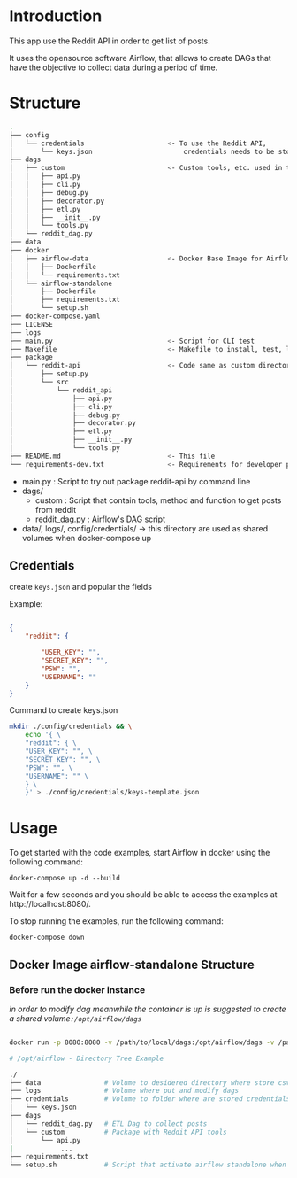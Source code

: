 # Introduction

This app use the Reddit API in order to get list of posts.

It uses the opensource software Airflow, that allows to create DAGs that have the objective to collect data during a period of time.

# Structure 

```bash
.
├── config                          
│   └── credentials                     <- To use the Reddit API,  
│       └── keys.json                       credentials needs to be store as keys.json
├── dags
│   ├── custom                          <- Custom tools, etc. used in the DAG
│   │   ├── api.py 
│   │   ├── cli.py
│   │   ├── debug.py
│   │   ├── decorator.py
│   │   ├── etl.py
│   │   ├── __init__.py
│   │   └── tools.py
│   └── reddit_dag.py
├── data
├── docker
│   ├── airflow-data                    <- Docker Base Image for Airflow
│   │   ├── Dockerfile
│   │   └── requirements.txt
│   └── airflow-standalone
│       ├── Dockerfile
│       ├── requirements.txt
│       └── setup.sh
├── docker-compose.yaml                
├── LICENSE
├── logs                           
├── main.py                             <- Script for CLI test
├── Makefile                            <- Makefile to install, test, lint and format
├── package                             
│   └── reddit-api                      <- Code same as custom directory built as Python package
│       ├── setup.py
│       └── src
│           └── reddit_api
│               ├── api.py
│               ├── cli.py
│               ├── debug.py
│               ├── decorator.py
│               ├── etl.py
│               ├── __init__.py
│               └── tools.py
├── README.md                           <- This file
└── requirements-dev.txt                <- Requirements for developer purpose

```

- main.py : Script to try out package reddit-api by command line
- dags/
    - custom : Script that contain tools, method and function to get posts from reddit
    - reddit_dag.py : Airflow's DAG script
- data/, logs/, config/credentials/ -> this directory are used as shared volumes when docker-compose up

## Credentials

create `keys.json` and popular the fields 

Example:

```json

{ 
    "reddit": { 

        "USER_KEY": "", 
        "SECRET_KEY": "", 
        "PSW": "", 
        "USERNAME": "" 
    } 
}

```
Command to create keys.json
```bash
mkdir ./config/credentials && \
    echo '{ \
    "reddit": { \
    "USER_KEY": "", \
    "SECRET_KEY": "", \
    "PSW": "", \
    "USERNAME": "" \
    } \
    }' > ./config/credentials/keys-template.json
```

# Usage

To get started with the code examples, start Airflow in docker using the following command:

```
docker-compose up -d --build
```

Wait for a few seconds and you should be able to access the examples at http://localhost:8080/.

To stop running the examples, run the following command:

```
docker-compose down
```

## Docker Image airflow-standalone Structure 

### Before run the docker instance

*in order to modify dag meanwhile the container is up is suggested to create a shared volume`:/opt/airflow/dags`*

```bash

docker run -p 8080:8080 -v /path/to/local/dags:/opt/airflow/dags -v /path/to/local/output:/app/output -v /path/to/local/credentials:/app/credentials -d airflow-reddit

# /opt/airflow - Directory Tree Example

./
├── data                # Volume to desidered directory where store csv                   -v /path/to/local/output:/app/output
├── logs                # Volume where put and modify dags                                -v /path/to/local/dags:/opt/airflow/dags
├── credentials         # Volume to folder where are stored credentials in keys.json      -v /path/to/local/credentials:/credentials/
│   └── keys.json
├── dags
│   └── reddit_dag.py   # ETL Dag to collect posts 
│   └── custom          # Package with Reddit API tools
│       └── api.py
|            ... 
├── requirements.txt
└── setup.sh            # Script that activate airflow standalone when container start
```

